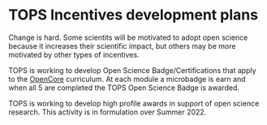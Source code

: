 # TOPS Incentives development plans

Change is hard. Some scientits will be motivated to adopt open science because it increases their scientific impact, but others may be more motivated by other types of incentives. 

TOPS is working to develop Open Science Badge/Certifications that apply to the [OpenCore](./../Area2_Capacity_Sharing/opencore.md) curriculum. At each module a microbadge is earn and when all 5 are completed the TOPS Open Science Badge is awarded.  

TOPS is working to develop high profile awards in support of open science research. This activity is in formulation over Summer 2022.
